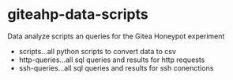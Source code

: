 # giteahp-data-scripts
Data analyze scripts an queries for the Gitea Honeypot experiment

- scripts...all python scripts to convert data to csv
- http-queries...all sql queries and results for http requests
- ssh-queries...all sql queries and results for ssh conenctions
